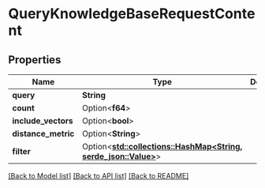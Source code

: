 # QueryKnowledgeBaseRequestContent

## Properties

Name | Type | Description | Notes
------------ | ------------- | ------------- | -------------
**query** | **String** |  | 
**count** | Option<**f64**> |  | [optional]
**include_vectors** | Option<**bool**> |  | [optional]
**distance_metric** | Option<**String**> |  | [optional]
**filter** | Option<[**std::collections::HashMap<String, serde_json::Value>**](serde_json::Value.md)> |  | [optional]

[[Back to Model list]](../README.md#documentation-for-models) [[Back to API list]](../README.md#documentation-for-api-endpoints) [[Back to README]](../README.md)


